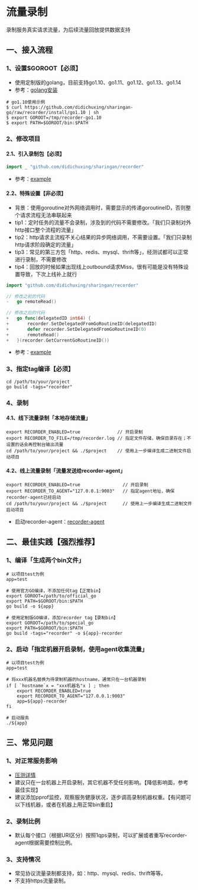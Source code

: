 # 流量录制

录制服务真实请求流量，为后续流量回放提供数据支持

## 一、接入流程

### 1、设置$GOROOT【必须】

* 使用定制版的golang，目前支持go1.10、go1.11、go1.12、go1.13、go1.14
* 参考：[golang安装](https://github.com/didichuxing/sharingan-go)

```shell
# go1.10使用示例
$ curl https://github.com/didichuxing/sharingan-go/raw/recorder/install/go1.10 | sh
$ export GOROOT=/tmp/recorder-go1.10
$ export PATH=$GOROOT/bin:$PATH
```

### 2、修改项目

#### 2.1、引入录制包【必须】

```go
import _ "github.com/didichuxing/sharingan/recorder"
```

* 参考：[example](https://github.com/didichuxing/sharingan/blob/master/example/recorder/main.go)

#### 2.2、特殊设置【非必须】

* 背景：使用goroutine对外网络调用时，需要显示的传递goroutineID，否则整个请求流程无法串联起来
* tip1：定时任务的流量不会录制，涉及到的代码不需要修改。「我们只录制对外http接口整个流程的流量」
* tip2：http请求主流程不关心结果的异步网络调用，不需要设置。「我们只录制http请求阶段确定的流量」
* tip3：常见的第三方包「http、redis、mysql、thrift等」，经测试都可以正常进行录制，不需要修改
* tip4：回放的时候如果出现线上outbound请求Miss，很有可能是没有特殊设置导致，下次上线补上就行

```go
import "github.com/didichuxing/sharingan/recorder"
  
// 修改之前的代码
-   go remoteRead()
  
// 修改之后的代码
+   go func(delegatedID int64) {
+       recorder.SetDelegatedFromGoRoutineID(delegatedID)
+       defer recorder.SetDelegatedFromGoRoutineID(0)
+       remoteRead()
+   }(recorder.GetCurrentGoRoutineID())
```

* 参考：[example](https://github.com/didichuxing/sharingan/blob/master/example/recorder/main.go)

### 3、指定tag编译【必须】

```shell
cd /path/to/your/project
go build -tags="recorder"
```

### 4、录制

#### 4.1、线下流量录制「本地存储流量」

```shell
export RECORDER_ENABLED=true              // 开启录制
export RECORDER_TO_FILE=/tmp/recorder.log // 指定文件存储，确保目录存在；不设置的话会再控制台输出流量
cd /path/to/your/project && ./$project    // 使用上一步编译生成二进制文件启动项目
```

#### 4.2、线上流量录制「流量发送给recorder-agent」

```shell
export RECORDER_ENABLED=true                // 开启录制
export RECORDER_TO_AGENT="127.0.0.1:9003"   // 指定agent地址，确保recorder-agent已经启动
cd /path/to/your/project && ./$project      // 使用上一步编译生成二进制文件启动项目
```

* 启动recorder-agent：[recorder-agent](https://github.com/didichuxing/sharingan/blob/master/doc/recorder/recorder-agent.md)

## 二、最佳实践【**强烈推荐**】

### 1、编译「生成两个bin文件」

```shell
# 以项目test为例
app=test

# 使用官方GO编译，不添加任何tag【正常bin】
export GOROOT=/path/to/official_go
export PATH=$GOROOT/bin:$PATH
go build -o ${app}

# 使用定制版GO编译，添加recorder tag【录制bin】
export GOROOT=/path/to/special_go
export PATH=$GOROOT/bin:$PATH
go build -tags="recorder" -o ${app}-recorder
```

### 2、启动「指定机器开启录制，使用agent收集流量」

```shell
# 以项目test为例
app=test

# 将xxx机器名替换为待录制机器的hostname，通常只在一台机器录制
if [ `hostname`x = "xxx机器名"x ] ; then
    export RECORDER_ENABLED=true
    export RECORDER_TO_AGENT="127.0.0.1:9003"
    app=${app}-recorder
fi

# 启动服务
./${app}
```

## 三、常见问题

### 1、对正常服务影响

* [压测详情](https://github.com/didichuxing/sharingan/blob/master/doc/recorder/hey.md)
* 建议只在一台机器上开启录制，其它机器不受任何影响。【降低影响面，参考最佳实现】
* 建议添加pprof监控，观察服务健康状况，逐步调高录制机器权重。【有问题可以下线机器，或者在机器上用正常bin重启】

### 2、录制比例

* 默认每个接口（根据URI区分）按照1qps录制，可以扩展或者重写recorder-agent根据需要控制比例。

### 3、支持情况

* 常见协议流量录制都支持，如：http、mysql、redis、thrift等等。
* 不支持https流量录制。
